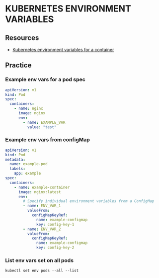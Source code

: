 # KUBERNETES ENVIRONMENT VARIABLES

## Resources

- [Kubernetes environment variables for a container](https://kubernetes.io/docs/tasks/inject-data-application/define-environment-variable-container/)

## Practice

### Example env vars for a pod spec

```yml
apiVersion: v1
kind: Pod
spec:
  containers:
    - name: nginx
      image: nginx
      env:
        - name: EXAMPLE_VAR
          value: "test" 
```

### Example env vars from configMap

```yml
apiVersion: v1
kind: Pod
metadata:
  name: example-pod
  labels:
    app: example
spec:
  containers:
    - name: example-container
      image: nginx:latest
      env:
        # Specify individual environment variables from a ConfigMap
        - name: ENV_VAR_1
          valueFrom:
            configMapKeyRef:
              name: example-configmap
              key: config-key-1
        - name: ENV_VAR_2
          valueFrom:
            configMapKeyRef:
              name: example-configmap
              key: config-key-2
```

### List env vars set on all pods

`kubectl set env pods --all --list`